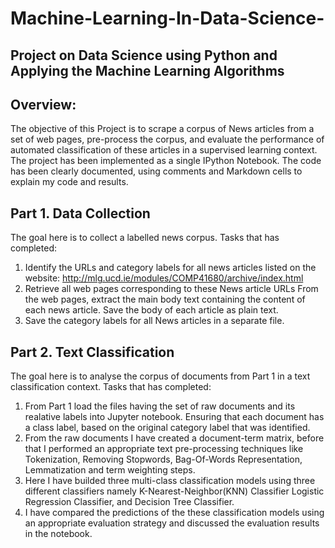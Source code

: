# Machine-Learning-In-Data-Science-
## Project on Data Science using Python and Applying the Machine Learning Algorithms 

## Overview: 

The objective of this Project is to scrape a corpus of News articles from a set of web pages, pre-process the corpus, and evaluate the performance of automated classification of these articles in a supervised learning context. The project has been implemented as a single IPython Notebook. The code has been clearly documented, using comments and Markdown cells to explain my code and results.

## Part 1. Data Collection 
  
 The goal here is to collect a labelled news corpus. Tasks that has completed: 
  1. Identify the URLs and category labels for all news articles listed on the website:                  http://mlg.ucd.ie/modules/COMP41680/archive/index.html 
  2. Retrieve all web pages corresponding to these News article URLs From the web pages, extract
  the main body text containing the content of each news article. Save the body of each article as plain text. 
  3. Save the category labels for all News articles in a separate file. 
  
## Part 2. Text Classification 

The goal here is to analyse the corpus of documents from Part 1 in a text classification context. Tasks that has completed: 
1. From Part 1 load the files having the set of raw documents and its realative labels into Jupyter notebook. 
Ensuring that each document has a class label, based on the original category label that was identified. 
2. From the raw documents I have created a document-term matrix, before that I performed an appropriate text pre-processing techniques like Tokenization, Removing Stopwords, Bag-Of-Words Representation, Lemmatization and term weighting steps. 
3. Here I have builded three multi-class classification models using three different classifiers namely K-Nearest-Neighbor(KNN) Classifier Logistic Regression Classifier, and Decision Tree Classifier.
4. I have compared the predictions of the these classification models using an appropriate evaluation strategy and discussed the evaluation results in the notebook. 

